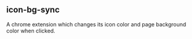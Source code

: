 ## icon-bg-sync
A chrome extension which changes its icon color and page background color when clicked.
